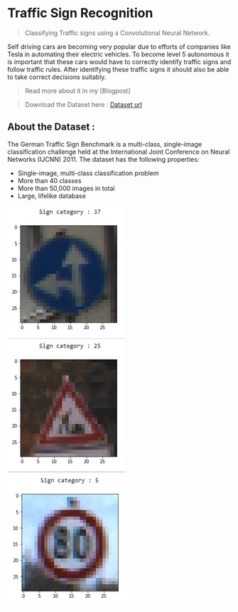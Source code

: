# Traffic Sign Recognition
> Classifying Traffic signs using a Convolutional Neural Network.

Self driving cars are becoming very popular due to efforts of companies like Tesla in automating their electric vehicles.
To become level 5 autonomous it is important that these cars would have to correctly identify traffic signs and follow traffic rules.
After identifying these traffic signs it should also be able to take correct decisions suitably.

> Read more about it in my [Blogpost]

> Download the Dataset here : [Dataset url](https://www.kaggle.com/meowmeowmeowmeowmeow/gtsrb-german-traffic-sign)

## About the Dataset :

The German Traffic Sign Benchmark is a multi-class, single-image classification challenge held at the International Joint Conference on Neural Networks (IJCNN) 2011. The dataset has the following properties:

- Single-image, multi-class classification problem
- More than 40 classes
- More than 50,000 images in total
- Large, lifelike database

![](images/01.jpg) ![](images/02.jpg) ![](images/03.jpg)
